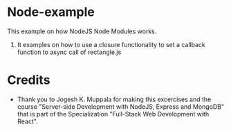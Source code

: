 # Node-example

This example on how NodeJS Node Modules works.

1. It examples on how to use a closure functionality to set a callback function to async call of rectangle.js

# Credits

- Thank you to Jogesh K. Muppala for making this excercises and the course "Server-side Development with NodeJS, Express and MongoDB" that is part of the Specialization "Full-Stack Web Development with React".